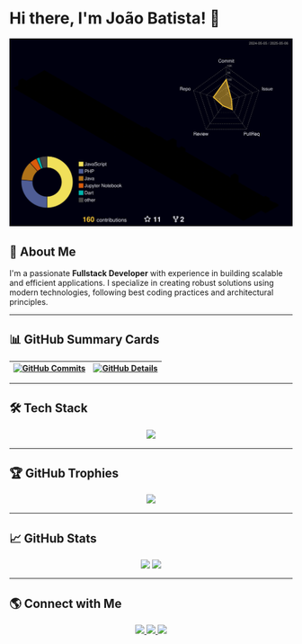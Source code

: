 # Hi there, I'm João Batista! 👋

![Status](./profile-3d-contrib/profile-night-rainbow.svg)

## 🚀 About Me
I'm a passionate **Fullstack Developer** with experience in building scalable and efficient applications. I specialize in creating robust solutions using modern technologies, following best coding practices and architectural principles.

---

## 📊 GitHub Summary Cards
<div align="center">

| [![GitHub Commits](http://github-profile-summary-cards.vercel.app/api/cards/productive-time?username=joaobatista235&theme=dracula&utcOffset=-3)](https://github.com/vn7n24fzkq/github-profile-summary-cards) | [![GitHub Details](http://github-profile-summary-cards.vercel.app/api/cards/profile-details?username=joaobatista235&theme=dracula)](https://github.com/vn7n24fzkq/github-profile-summary-cards) |
| ----------- | ----------- |

</div>

---

## 🛠 Tech Stack
<div align="center">
  <a href="https://skillicons.dev">
    <img src="https://skillicons.dev/icons?i=git,vscode,javascript,typescript,css,html,react,next,tailwind,sass,nodejs,express,nest,vue,docker,figma,github,jest,materialui,linux,postman,styledcomponents,vercel,vite,bootstrap,mongodb,postgres,discord,linkedin,instagram" />
  </a>
</div>

---

## 🏆 GitHub Trophies
<div align="center">
  <img src="https://github-profile-trophy.vercel.app/?username=joaobatista235&row=1&column=6&theme=dracula&margin-w=15&margin-h=15"/>
</div>

---

## 📈 GitHub Stats
<div align="center">
  <img height="180em" src="https://github-readme-stats.vercel.app/api?username=joaobatista235&show_icons=true&theme=midnight-purple&include_all_commits=true&count_private=true"/>
  <img height="180em" src="https://github-readme-stats.vercel.app/api/top-langs/?username=joaobatista235&layout=compact&langs_count=7&theme=midnight-purple"/>
</div>

---

## 🌎 Connect with Me
<div align="center">
  <a href="https://instagram.com/jo_batistajr" target="_blank">
    <img src="https://img.shields.io/badge/-Instagram-%23E4405F?style=for-the-badge&logo=instagram&logoColor=white"/>
  </a>
  <a href="mailto:juniorbatista0404@gmail.com" target="_blank">
    <img src="https://img.shields.io/badge/-Gmail-%23333?style=for-the-badge&logo=gmail&logoColor=white"/>
  </a>
  <a href="https://linkedin.com/in/joão-batista-a0b88a20a/" target="_blank">
    <img src="https://img.shields.io/badge/-LinkedIn-%230077B5?style=for-the-badge&logo=linkedin&logoColor=white"/>
  </a>
</div>
